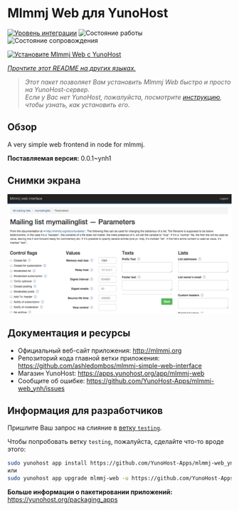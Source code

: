 <!--
Важно: этот README был автоматически сгенерирован <https://github.com/YunoHost/apps/tree/master/tools/readme_generator>
Он НЕ ДОЛЖЕН редактироваться вручную.
-->

# Mlmmj Web для YunoHost

[![Уровень интеграции](https://dash.yunohost.org/integration/mlmmj-web.svg)](https://ci-apps.yunohost.org/ci/apps/mlmmj-web/) ![Состояние работы](https://ci-apps.yunohost.org/ci/badges/mlmmj-web.status.svg) ![Состояние сопровождения](https://ci-apps.yunohost.org/ci/badges/mlmmj-web.maintain.svg)

[![Установите Mlmmj Web с YunoHost](https://install-app.yunohost.org/install-with-yunohost.svg)](https://install-app.yunohost.org/?app=mlmmj-web)

*[Прочтите этот README на других языках.](./ALL_README.md)*

> *Этот пакет позволяет Вам установить Mlmmj Web быстро и просто на YunoHost-сервер.*  
> *Если у Вас нет YunoHost, пожалуйста, посмотрите [инструкцию](https://yunohost.org/install), чтобы узнать, как установить его.*

## Обзор

A very simple web frontend in node for mlmmj.

**Поставляемая версия:** 0.0.1~ynh1

## Снимки экрана

![Снимок экрана Mlmmj Web](./doc/screenshots/screenshot.png)

## Документация и ресурсы

- Официальный веб-сайт приложения: <http://mlmmj.org>
- Репозиторий кода главной ветки приложения: <https://github.com/ashledombos/mlmmj-simple-web-interface>
- Магазин YunoHost: <https://apps.yunohost.org/app/mlmmj-web>
- Сообщите об ошибке: <https://github.com/YunoHost-Apps/mlmmj-web_ynh/issues>

## Информация для разработчиков

Пришлите Ваш запрос на слияние в [ветку `testing`](https://github.com/YunoHost-Apps/mlmmj-web_ynh/tree/testing).

Чтобы попробовать ветку `testing`, пожалуйста, сделайте что-то вроде этого:

```bash
sudo yunohost app install https://github.com/YunoHost-Apps/mlmmj-web_ynh/tree/testing --debug
или
sudo yunohost app upgrade mlmmj-web -u https://github.com/YunoHost-Apps/mlmmj-web_ynh/tree/testing --debug
```

**Больше информации о пакетировании приложений:** <https://yunohost.org/packaging_apps>
